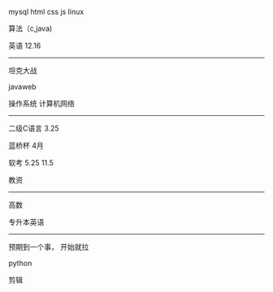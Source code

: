 mysql html css js linux



算法（c,java)  

英语   12.16  

-----------------

坦克大战    

javaweb

操作系统   计算机网络   

------

二级C语言   3.25

蓝桥杯		 4月

软考  		  5.25   11.5

教资

-----

高数

专升本英语



-----

预期到一个事， 开始就拉





python 

剪辑
